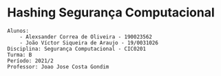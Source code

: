 # Hashing Segurança Computacional

    Alunos:
        - Alexsander Correa de Oliveira - 190023562
        - João Víctor Siqueira de Araujo - 19/0031026
    Disciplina: Segurança Computacional - CIC0201
    Turma: B
    Período: 2021/2
    Professor: Joao Jose Costa Gondim
